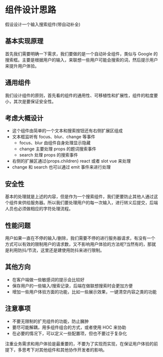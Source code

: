 # 组件设计思路

假设设计一个输入搜索组件(带自动补全)

## 基本实现原理

首先我们需要明确一下需求，我们要做的是一个自动补全组件，类似与 Google 的搜索框。主要是根据用户的输入，来联想一些用户可能会搜索的词，然后提示用户来提升用户体验。

## 通用组件

我们设计组件的原则，首先看的组件的通用性、可移植性和扩展性，组件的粒度要小，其次是要保证安全性。

## 考虑大概设计

- 这个组件由简单的一个文本和搜索按钮还有右侧扩展区组成
- 文本框监听有 focus、blur、change 等事件
  - focus、blur 由组件自身处理显示隐藏
  - change 主要处理 props 的题词搜索事件
  - search 处理 props 的搜索事件
- 右侧的扩展区通过{props.children} react 或者 slot vue 来处理
- change 和 search 也可以通过 emit 事件来进行处理

## 安全性

基本的处理就是上述的内容，但是作为一个搜索组件，我们更要防止其他人通过这个组件来供给服务器。所以我们要处理用户的每一次输入，进行转义后提交，后端人员也必须做相应的字符处理流程。

## 性能问题

用户如果一直在不停的输入/删除，我们需要不停的进行服务器请求，有没有一个方式可以有效的限制用户的请求数，又不影响用户体验的方法呢?当然有的，那就是利用防抖/节流，这里还是建使用防抖来进行限制。

## 其他方向

- 在客户端做一些敏感词的提示会比较好
- 保存用户的一些输入/搜索记录，后端在做联想搜索时会更加方便
- 增加一些用户体验方面的功能，比如一些展示效果，一键清空内容之类的功能

## 注意事项

- 不要无限制的扩充组件的功能，防止臃肿
- 要尽可能解耦，用多组件组合的方式，或者使用 HOC 来协助
- 在必要的情况下，可以定义一些配置项，但也不要过于复杂化

注重业务需求和用户体验是最重要的，不要为了实现而实现，在保证用户体验的前提下，多思考下对其他组件和其他协作开发者的影响。
